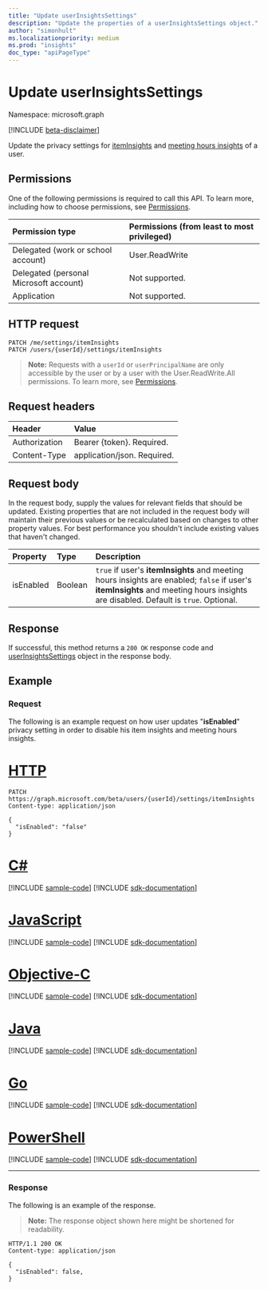 ```yaml
---
title: "Update userInsightsSettings"
description: "Update the properties of a userInsightsSettings object."
author: "simonhult"
ms.localizationpriority: medium
ms.prod: "insights"
doc_type: "apiPageType"
---
```


# Update userInsightsSettings

Namespace: microsoft.graph

[!INCLUDE [beta-disclaimer](../../includes/beta-disclaimer.md)]

Update the privacy settings for [itemInsights](../resources/iteminsights.md) and [meeting hours insights](https://support.microsoft.com/office/update-your-meeting-hours-using-the-profile-card-0613d113-d7c1-4faa-bb11-c8ba30a78ef1) of a user.

## Permissions

One of the following permissions is required to call this API. To learn more, including how to choose permissions, see [Permissions](/graph/permissions-reference).

|Permission type      | Permissions (from least to most privileged)              |
|:--------------------|:---------------------------------------------------------|
|Delegated (work or school account) | User.ReadWrite |
|Delegated (personal Microsoft account) | Not supported.    |
|Application | Not supported. |


## HTTP request
<!-- { "blockType": "ignored" } -->
```http
PATCH /me/settings/itemInsights
PATCH /users/{userId}/settings/itemInsights
```

>**Note:** Requests with a `userId` or `userPrincipalName` are only accessible by the user or by a user with the User.ReadWrite.All permissions. To learn more, see [Permissions](/graph/permissions-reference).

## Request headers

| Header       | Value|
|:-----------|:------|
| Authorization  | Bearer {token}. Required.  |
| Content-Type  | application/json. Required.  |

## Request body

In the request body, supply the values for relevant fields that should be updated. Existing properties that are not included in the request body will maintain their previous values or be recalculated based on changes to other property values. For best performance you shouldn't include existing values that haven't changed.

| Property	   | Type	|Description|
|:---------------|:--------|:----------|
|isEnabled|Boolean| `true` if user's **itemInsights** and meeting hours insights are enabled; `false` if user's **itemInsights** and meeting hours insights are disabled. Default is `true`. Optional.|

## Response

If successful, this method returns a `200 OK` response code and [userInsightsSettings](../resources/userinsightssettings.md) object in the response body.

## Example 

### Request

The following is an example request on how user updates "**isEnabled**" privacy setting in order to disable his item insights and meeting hours insights.


# [HTTP](#tab/http)
<!-- {
  "blockType": "request",
  "name": "update_userInsightsSettings"
}-->

```http
PATCH https://graph.microsoft.com/beta/users/{userId}/settings/itemInsights
Content-type: application/json

{
  "isEnabled": "false"
}
```
# [C#](#tab/csharp)
[!INCLUDE [sample-code](../includes/snippets/csharp/update-userinsightssettings-csharp-snippets.md)]
[!INCLUDE [sdk-documentation](../includes/snippets/snippets-sdk-documentation-link.md)]

# [JavaScript](#tab/javascript)
[!INCLUDE [sample-code](../includes/snippets/javascript/update-userinsightssettings-javascript-snippets.md)]
[!INCLUDE [sdk-documentation](../includes/snippets/snippets-sdk-documentation-link.md)]

# [Objective-C](#tab/objc)
[!INCLUDE [sample-code](../includes/snippets/objc/update-userinsightssettings-objc-snippets.md)]
[!INCLUDE [sdk-documentation](../includes/snippets/snippets-sdk-documentation-link.md)]

# [Java](#tab/java)
[!INCLUDE [sample-code](../includes/snippets/java/update-userinsightssettings-java-snippets.md)]
[!INCLUDE [sdk-documentation](../includes/snippets/snippets-sdk-documentation-link.md)]

# [Go](#tab/go)
[!INCLUDE [sample-code](../includes/snippets/go/update-userinsightssettings-go-snippets.md)]
[!INCLUDE [sdk-documentation](../includes/snippets/snippets-sdk-documentation-link.md)]

# [PowerShell](#tab/powershell)
[!INCLUDE [sample-code](../includes/snippets/powershell/update-userinsightssettings-powershell-snippets.md)]
[!INCLUDE [sdk-documentation](../includes/snippets/snippets-sdk-documentation-link.md)]

---



### Response

The following is an example of the response. 

>**Note:** The response object shown here might be shortened for readability.
<!-- {
  "blockType": "response",
  "truncated": true,
  "@odata.type": "microsoft.graph.userInsightsSettings",
  "name": "update_userInsightsSettings"
} -->

```http
HTTP/1.1 200 OK
Content-type: application/json

{
  "isEnabled": false,
}
```
